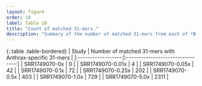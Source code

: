 ```yaml
---
layout: figure
order: 18
label: Table 10
title: "Count of matched 31-mers."
description: "Summary of the number of matched 31-mers from each of *B. anthracis* control samples with the 1,793 Anthrax-specific 31-mers."
---
```


{:.table .table-bordered}
|        Study       | Number of matched 31-mers with Anthrax-specific 31-mers |
|:------------------:|:--------------------------------:|
|   SRR1749070-0x    |                 0                |
| SRR1749070-0.01x   |                 4                |
| SRR1749070-0.05x   |                42                |
|  SRR1749070-0.1x   |                72                |
| SRR1749070-0.25x   |                202               |
|  SRR1749070-0.5x   |                403               |
|  SRR1749070-1.0x   |                729               |
|  SRR1749070-5.0x   |               2311               |
